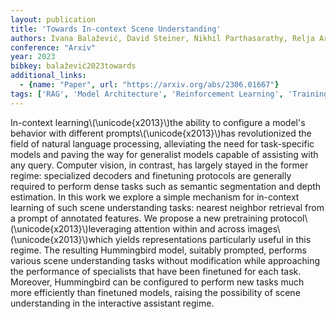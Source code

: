 ```yaml
---
layout: publication
title: 'Towards In-context Scene Understanding'
authors: Ivana Balažević, David Steiner, Nikhil Parthasarathy, Relja Arandjelović, Olivier J. Hénaff
conference: "Arxiv"
year: 2023
bibkey: balažević2023towards
additional_links:
  - {name: "Paper", url: "https://arxiv.org/abs/2306.01667"}
tags: ['RAG', 'Model Architecture', 'Reinforcement Learning', 'Training Techniques', 'Attention Mechanism', 'Pretraining Methods', 'Prompting', 'In-Context Learning']
---
```

In-context learning\\(\unicode\{x2013\}\\)the ability to configure a model's
behavior with different prompts\\(\unicode\{x2013\}\\)has revolutionized the field of
natural language processing, alleviating the need for task-specific models and
paving the way for generalist models capable of assisting with any query.
Computer vision, in contrast, has largely stayed in the former regime:
specialized decoders and finetuning protocols are generally required to perform
dense tasks such as semantic segmentation and depth estimation. In this work we
explore a simple mechanism for in-context learning of such scene understanding
tasks: nearest neighbor retrieval from a prompt of annotated features. We
propose a new pretraining protocol\\(\unicode\{x2013\}\\)leveraging attention within
and across images\\(\unicode\{x2013\}\\)which yields representations particularly
useful in this regime. The resulting Hummingbird model, suitably prompted,
performs various scene understanding tasks without modification while
approaching the performance of specialists that have been finetuned for each
task. Moreover, Hummingbird can be configured to perform new tasks much more
efficiently than finetuned models, raising the possibility of scene
understanding in the interactive assistant regime.
